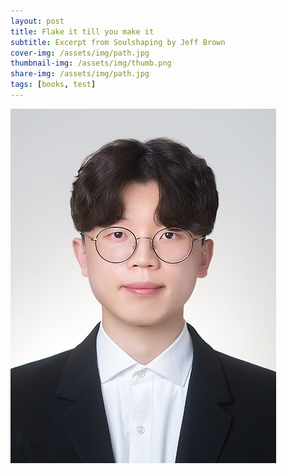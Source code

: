 ```yaml
---
layout: post
title: Flake it till you make it
subtitle: Excerpt from Soulshaping by Jeff Brown
cover-img: /assets/img/path.jpg
thumbnail-img: /assets/img/thumb.png
share-img: /assets/img/path.jpg
tags: [books, test]
---
```


![증명사진](../images/2020-02-26-flake-it-till-you-make-it/증명사진.jpg)